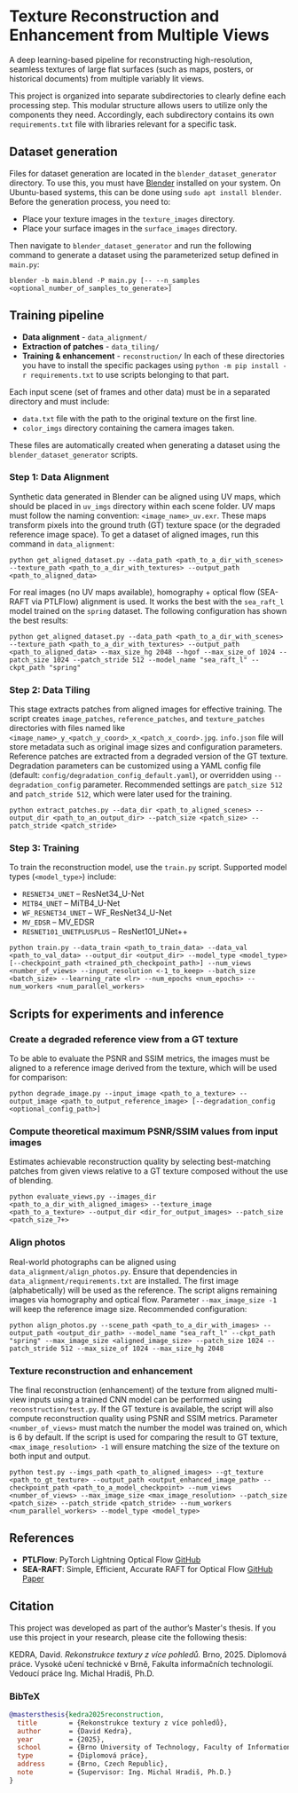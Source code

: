 # Texture Reconstruction and Enhancement from Multiple Views
A deep learning-based pipeline for reconstructing high-resolution, seamless textures of large flat surfaces (such as maps, posters, or historical documents) from multiple variably lit views.

This project is organized into separate subdirectories to clearly define each processing step. This modular structure allows users to utilize only the components they need. Accordingly, each subdirectory contains its own `requirements.txt` file with libraries relevant for a specific task.

## Dataset generation
Files for dataset generation are located in the `blender_dataset_generator` directory. To use this, you must have [Blender](https://www.blender.org/) installed on your system. On Ubuntu-based systems, this can be done using `sudo apt install blender`. Before the generation process, you need to:
- Place your texture images in the `texture_images` directory.
- Place your surface images in the `surface_images` directory.

Then navigate to `blender_dataset_generator` and run the following command to generate a dataset using the parameterized setup defined in `main.py`:
```
blender -b main.blend -P main.py [-- --n_samples <optional_number_of_samples_to_generate>]
```


## Training pipeline
- **Data alignment** - `data_alignment/`
- **Extraction of patches** - `data_tiling/`
- **Training & enhancement** - `reconstruction/`
In each of these directories you have to install the specific packages using `python -m pip install -r requirements.txt` to use scripts belonging to that part.

Each input scene (set of frames and other data) must be in a separated directory and must include:
- `data.txt` file with the path to the original texture on the first line.
- `color_imgs` directory containing the camera images taken.

These files are automatically created when generating a dataset using the `blender_dataset_generator` scripts. 


### Step 1: Data Alignment
Synthetic data generated in Blender can be aligned using UV maps, which should be placed in `uv_imgs` directory within each scene folder. UV maps must follow the naming convention: `<image_name>_uv.exr`. These maps transform pixels into the ground truth (GT) texture space (or the degraded reference image space). To get a dataset of aligned images, run this command in `data_alignment`:
```
python get_aligned_dataset.py --data_path <path_to_a_dir_with_scenes> --texture_path <path_to_a_dir_with_textures> --output_path <path_to_aligned_data>
```

For real images (no UV maps available), homography + optical flow (SEA-RAFT via PTLFlow) alignment is used. It works the best with the `sea_raft_l` model trained on the `spring` dataset. The following configuration has shown the best results:
```
python get_aligned_dataset.py --data_path <path_to_a_dir_with_scenes> --texture_path <path_to_a_dir_with_textures> --output_path <path_to_aligned_data> --max_size_hg 2048 --hgof --max_size_of 1024 --patch_size 1024 --patch_stride 512 --model_name "sea_raft_l" --ckpt_path "spring"
```

### Step 2: Data Tiling
This stage extracts patches from aligned images for effective training. The script creates `image_patches`, `reference_patches`, and `texture_patches` directories with files named like `<image_name>_y_<patch_y_coord>_x_<patch_x_coord>.jpg`. `info.json` file will store metadata such as original image sizes and configuration parameters. Reference patches are extracted from a degraded version of the GT texture. Degradation parameters can be customized using a YAML config file (default: `config/degradation_config_default.yaml`), or overridden using `--degradation_config` parameter. Recommended settings are `patch_size 512` and `patch_stride 512`, which were later used for the training.
```
python extract_patches.py --data_dir <path_to_aligned_scenes> --output_dir <path_to_an_output_dir> --patch_size <patch_size> --patch_stride <patch_stride>
```

### Step 3: Training
To train the reconstruction model, use the `train.py` script. Supported model types (`<model_type>`) include:
- `RESNET34_UNET` – ResNet34_U-Net
- `MITB4_UNET` – MiTB4_U-Net
- `WF_RESNET34_UNET` – WF_ResNet34_U-Net
- `MV_EDSR` – MV_EDSR
- `RESNET101_UNETPLUSPLUS` – ResNet101_UNet++
```
python train.py --data_train <path_to_train_data> --data_val <path_to_val_data> --output_dir <output_dir> --model_type <model_type> [--checkpoint_path <trained_pth_checkpoint_path>] --num_views <number_of_views> --input_resolution <-1_to_keep> --batch_size <batch_size> --learning_rate <lr> --num_epochs <num_epochs> --num_workers <num_parallel_workers>
```


## Scripts for experiments and inference

### Create a degraded reference view from a GT texture
To be able to evaluate the PSNR and SSIM metrics, the images must be aligned to a reference image derived from the texture, which will be used for comparison: 
```
python degrade_image.py --input_image <path_to_a_texture> --output_image <path_to_output_reference_image> [--degradation_config <optional_config_path>]
```

### Compute theoretical maximum PSNR/SSIM values ​​from input images
Estimates achievable reconstruction quality by selecting best-matching patches from given views relative to a GT texture composed without the use of blending.
```
python evaluate_views.py --images_dir <path_to_a_dir_with_aligned_images> --texture_image <path_to_a_texture> --output_dir <dir_for_output_images> --patch_size <patch_size_7+>
```

### Align photos
Real-world photographs can be aligned using `data_alignment/align_photos.py`. Ensure that dependencies in `data_alignment/requirements.txt` are installed. The first image (alphabetically) will be used as the reference. The script aligns remaining images via homography and optical flow. Parameter `--max_image_size -1` will keep the reference image size. Recommended configuration:
```
python align_photos.py --scene_path <path_to_a_dir_with_images> --output_path <output_dir_path> --model_name "sea_raft_l" --ckpt_path "spring" --max_image_size <aligned_image_size> --patch_size 1024 --patch_stride 512 --max_size_of 1024 --max_size_hg 2048
```

### Texture reconstruction and enhancement
The final reconstruction (enhancement) of the texture from aligned multi-view inputs using a trained CNN model can be performed using `reconstruction/test.py`. If the GT texture is available, the script will also compute reconstruction quality using PSNR and SSIM metrics. Parameter `<number_of_views>` must match the number the model was trained on, which is 6 by default. If the script is used for comparing the result to GT texture, `<max_image_resolution> -1` will ensure matching the size of the texture on both input and output.
```
python test.py --imgs_path <path_to_aligned_images> --gt_texture <path_to_gt_texture> --output_path <output_enhanced_image_path> --checkpoint_path <path_to_a_model_checkpoint> --num_views <number_of_views> --max_image_size <max_image_resolution> --patch_size <patch_size> --patch_stride <patch_stride> --num_workers <num_parallel_workers> --model_type <model_type>
```


## References
- **PTLFlow**: PyTorch Lightning Optical Flow [GitHub](https://github.com/hmorimitsu/ptlflow)
- **SEA-RAFT**: Simple, Efficient, Accurate RAFT for Optical Flow [GitHub](https://github.com/princeton-vl/SEA-RAFT) [Paper](https://arxiv.org/abs/2405.14793)


## Citation
This project was developed as part of the author’s Master's thesis. If you use this project in your research, please cite the following thesis:

KEDRA, David. _Rekonstrukce textury z více pohledů._ Brno, 2025. Diplomová práce. Vysoké učení technické v Brně, Fakulta informačních technologií. Vedoucí práce Ing. Michal Hradiš, Ph.D.

### BibTeX
```bibtex
@mastersthesis{kedra2025reconstruction,
  title        = {Rekonstrukce textury z více pohledů},
  author       = {David Kedra},
  year         = {2025},
  school       = {Brno University of Technology, Faculty of Information Technology},
  type         = {Diplomová práce},
  address      = {Brno, Czech Republic},
  note         = {Supervisor: Ing. Michal Hradiš, Ph.D.}
}
